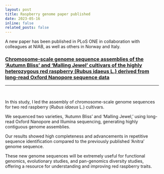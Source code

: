 ```yaml
---
layout: post
title: Raspberry genome paper published
date: 2023-05-16
inline: false
related_posts: false
---
```


A new paper has been published in PLoS ONE in collaboration with colleagues at NIAB, as well as others in Norway and Italy.

### [Chromosome-scale genome sequence assemblies of the ‘Autumn Bliss’ and ‘Malling Jewel’ cultivars of the highly heterozygous red raspberry (Rubus idaeus L.) derived from long-read Oxford Nanopore sequence data](https://journals.plos.org/plosone/article?id=10.1371/journal.pone.0285756)

---
<br>

In this study, I led the assembly of chromosome-scale genome sequences for two red raspberry (*Rubus idaeus* L.) cultivars. 

We sequenced two varieties, ‘Autumn Bliss’ and ‘Malling Jewel,’ using long-read Oxford Nanopore and Illumina sequencing, generating highly contiguous genome assemblies. 

Our results showed high completeness and advancements in repetitive sequence identification compared to the previously published ‘Anitra’ genome sequence. 

These new genome sequences will be extremely useful for functional genomics, evolutionary studies, and pan-genomics diversity studies, offering a resource for understanding and improving red raspberry traits.
